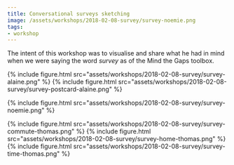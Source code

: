 ```yaml
---
title: Conversational surveys sketching
image: /assets/workshops/2018-02-08-survey/survey-noemie.png
tags:
- workshop
---
```


The intent of this workshop was to visualise and share what he had in mind
when we were saying the word _survey_ as of the Mind the Gaps toolbox.

{% include figure.html src="assets/workshops/2018-02-08-survey/survey-alaine.png" %}
{% include figure.html src="assets/workshops/2018-02-08-survey/survey-postcard-alaine.png" %}

{% include figure.html src="assets/workshops/2018-02-08-survey/survey-noemie.png" %}


{% include figure.html src="assets/workshops/2018-02-08-survey/survey-commute-thomas.png" %}
{% include figure.html src="assets/workshops/2018-02-08-survey/survey-home-thomas.png" %}
{% include figure.html src="assets/workshops/2018-02-08-survey/survey-time-thomas.png" %}
